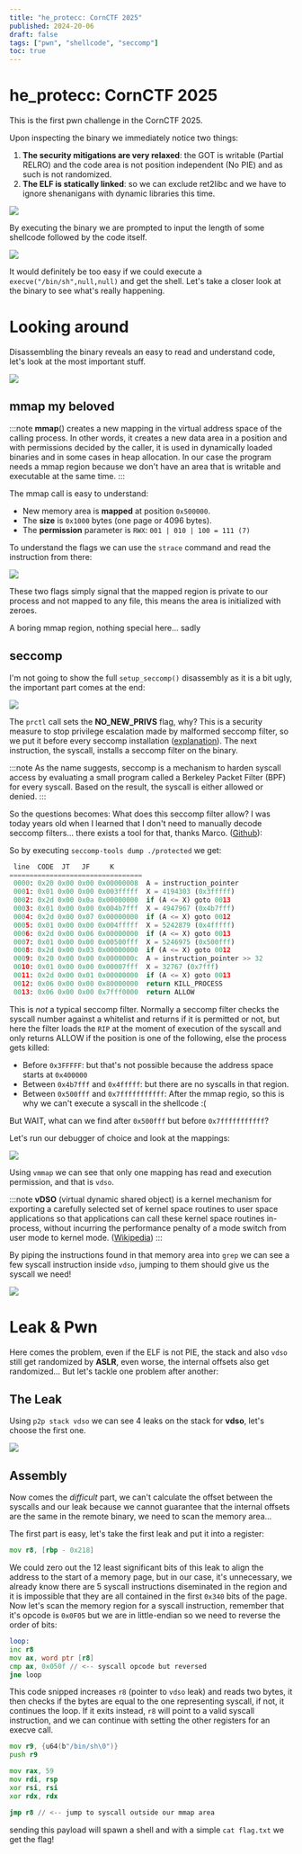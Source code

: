 ```yaml
---
title: "he_protecc: CornCTF 2025"
published: 2024-20-06
draft: false
tags: ["pwn", "shellcode", "seccomp"] 
toc: true
---
```

# he_protecc: CornCTF 2025

This is the first pwn challenge in the CornCTF 2025.

Upon inspecting the binary we immediately notice two things:

1) **The security mitigations are very relaxed**: the GOT is writable (Partial RELRO) and the code area is not position independent (No PIE) and as such is not randomized.
2) **The ELF is statically linked**: so we can exclude ret2libc and we have to ignore shenanigans with dynamic libraries this time.

![](images/he_protecc-018.webp)

By executing the binary we are prompted to input the length of some shellcode followed by the code itself.

![](images/he_protecc-02.webp)

It would definitely be too easy if we could execute a `execve("/bin/sh",null,null)` and get the shell. 
Let's take a closer look at the binary to see what's really happening.
# Looking around
Disassembling the binary reveals an easy to read and understand code, let's look at the most important stuff.

![](images/he_protecc-013.png)
## mmap my beloved

:::note
**mmap**() creates a new mapping in the virtual address space of the calling process. In other words, it creates a new data area in a position and with permissions decided by the caller, it is used in dynamically loaded binaries and in some cases in heap allocation. 
In our case the program needs a mmap region because we don't have an area that is writable and executable at the same time.
:::

The mmap call is easy to understand:
- New memory area is **mapped** at position `0x500000`.
- The **size** is `0x1000` bytes (one page or 4096 bytes).
- The **permission** parameter is `RWX`: `001 | 010 | 100 = 111 (7)` 

To understand the flags we can use the `strace` command and read the instruction from there:

![](images/he_protecc-012.png)

These two flags simply signal that the mapped region is private to our process and not mapped to any file, this means the area is initialized with zeroes.

A boring mmap region, nothing special here... sadly
## seccomp

I'm not going to show the full `setup_seccomp()` disassembly as it is a bit ugly, the important part comes at the end:

![](images/he_protecc-014.webp)

The `prctl` call sets the **NO_NEW_PRIVS** flag, why?  This is a security measure to stop privilege escalation made by malformed seccomp filter, so we put it before every seccomp installation ([explanation](https://unix.stackexchange.com/questions/562260/why-we-need-to-set-no-new-privs-while-before-calling-seccomp-mode-filter)).
The next instruction, the syscall, installs a seccomp filter on the binary.

:::note
As the name suggests, seccomp is a mechanism to harden syscall access by evaluating a small program called a Berkeley Packet Filter (BPF) for every syscall. Based on the result, the syscall is either allowed or denied.
:::

So the questions becomes: What does this seccomp filter allow?
I was today years old when I learned that I don't need to manually decode seccomp filters... there exists a tool for that, thanks Marco. ([Github](https://github.com/david942j/seccomp-tools)): 

So by executing `seccomp-tools dump ./protected` we get:

```python
 line  CODE  JT   JF     K
=================================
 0000: 0x20 0x00 0x00 0x00000008  A = instruction_pointer
 0001: 0x01 0x00 0x00 0x003fffff  X = 4194303 (0x3fffff)
 0002: 0x2d 0x00 0x0a 0x00000000  if (A <= X) goto 0013
 0003: 0x01 0x00 0x00 0x004b7fff  X = 4947967 (0x4b7fff)
 0004: 0x2d 0x00 0x07 0x00000000  if (A <= X) goto 0012
 0005: 0x01 0x00 0x00 0x004fffff  X = 5242879 (0x4fffff)
 0006: 0x2d 0x00 0x06 0x00000000  if (A <= X) goto 0013
 0007: 0x01 0x00 0x00 0x00500fff  X = 5246975 (0x500fff)
 0008: 0x2d 0x00 0x03 0x00000000  if (A <= X) goto 0012
 0009: 0x20 0x00 0x00 0x0000000c  A = instruction_pointer >> 32
 0010: 0x01 0x00 0x00 0x00007fff  X = 32767 (0x7fff)
 0011: 0x2d 0x00 0x01 0x00000000  if (A <= X) goto 0013
 0012: 0x06 0x00 0x00 0x80000000  return KILL_PROCESS
 0013: 0x06 0x00 0x00 0x7fff0000  return ALLOW
```

This is *not* a typical seccomp filter. Normally a seccomp filter checks the syscall number against a whitelist and returns if it is permitted or not, but here the filter loads the `RIP` at the moment of execution of the syscall and only returns ALLOW if the position is one of the following, else the process gets killed:

- Before `0x3FFFFF`: but that's not possible because the address space starts at `0x400000` 
- Between `0x4b7fff` and `0x4fffff`: but there are no syscalls in that region.
- Between `0x500fff` and `0x7fffffffffff`:  After the mmap regio, so this is why we can't execute a syscall in the shellcode :( 

But WAIT, what can we find after `0x500fff` but before `0x7fffffffffff`?

Let's run our debugger of choice and look at the mappings:

![](images/he_protecc-015.webp)

Using `vmmap` we can see that only one mapping has read and execution permission, and that is `vdso`.

:::note
**vDSO** (virtual dynamic shared object) is a kernel mechanism for exporting a carefully selected set of kernel space routines to user space applications so that applications can call these kernel space routines in-process, without incurring the performance penalty of a mode switch from user mode to kernel mode. ([Wikipedia](https://en.wikipedia.org/wiki/VDSO))
:::

By piping the instructions found in that memory area into `grep` we can see a few syscall instruction inside `vdso`, jumping to them should give us the syscall we need!

![](images/he_protecc-016.webp)
# Leak & Pwn

Here comes the problem, even if the ELF is not PIE, the stack and also `vdso` still get randomized by **ASLR**, even worse, the internal offsets also get randomized... But let's tackle one problem after another:

## The Leak

Using `p2p stack vdso` we can see 4 leaks on the stack for **vdso**, let's choose the first one.

![](images/he_protecc-017.webp)

## Assembly 

Now comes the *difficult* part, we can't calculate the offset between the syscalls and our leak because we cannot guarantee that the internal offsets are the same in the remote binary, we need to scan the memory area...

The first part is easy, let's take the first leak and put it into a register:

```asm
mov r8, [rbp - 0x218]
```

We could zero out the 12 least significant bits of this leak to align the address to the start of a memory page, but in our case, it's unnecessary, we already know there are 5 syscall instructions diseminated in the region and it is impossible that they are all contained in the first `0x340` bits of the page.
Now let's scan the memory region for a syscall instruction, remember that it's opcode is `0x0F05` but we are in little-endian so we need to reverse the order of bits:

```asm
loop:
inc r8
mov ax, word ptr [r8]
cmp ax, 0x050f // <-- syscall opcode but reversed
jne loop
```

This code snipped increases `r8` (pointer to `vdso` leak) and reads two bytes, it then checks if the bytes are equal to the one representing syscall, if not, it continues the loop. If it exits instead, `r8` will point to a valid syscall instruction, and we can continue with setting the other registers for an execve call.

```asm
mov r9, {u64(b"/bin/sh\0")}
push r9

mov rax, 59 
mov rdi, rsp
xor rsi, rsi
xor rdx, rdx

jmp r8 // <-- jump to syscall outside our mmap area
```

sending this payload will spawn a shell and with a simple `cat flag.txt` we get the flag!


